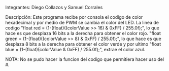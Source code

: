 Integrantes: Diego Collazos y Samuel Corrales

Descripción:
Este programa recibe por consola el codigo de color hexadecimal y por medio de PWM se cambia el color del LED.
La linea de codigo "float red = (1-(float)((colorValue >> 16) & 0xFF) / 255.0f);", lo que hace es que desplaza 16 bits a la derecha
para obtener el color rojo.  "float green = (1-(float)((colorValue >> 8) & 0xFF) / 255.0f);", lo que hace es que desplaza 8 bits a la
derecha para obtener el color verde y por ultimo "float blue = (1-(float)(colorValue & 0xFF) / 255.0f);", extrae el color azul.

NOTA: No se pudo hacer la funcion del codigo que permitiera hacer uso del #.